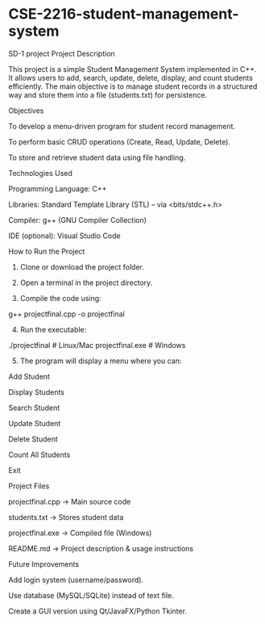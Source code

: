 # CSE-2216-student-management-system
SD-1 project
Project Description

This project is a simple Student Management System implemented in C++.
It allows users to add, search, update, delete, display, and count students efficiently.
The main objective is to manage student records in a structured way and store them into a file (students.txt) for persistence.

Objectives

To develop a menu-driven program for student record management.

To perform basic CRUD operations (Create, Read, Update, Delete).

To store and retrieve student data using file handling.


Technologies Used

Programming Language: C++

Libraries: Standard Template Library (STL) – via <bits/stdc++.h>

Compiler: g++ (GNU Compiler Collection)

IDE (optional): Visual Studio Code

 How to Run the Project

1. Clone or download the project folder.


2. Open a terminal in the project directory.


3. Compile the code using:

g++ projectfinal.cpp -o projectfinal


4. Run the executable:

./projectfinal    # Linux/Mac
projectfinal.exe  # Windows


5. The program will display a menu where you can:

Add Student

Display Students

Search Student

Update Student

Delete Student

Count All Students

Exit

 Project Files

projectfinal.cpp → Main source code

students.txt → Stores student data

projectfinal.exe → Compiled file (Windows)

README.md → Project description & usage instructions

Future Improvements

Add login system (username/password).

Use database (MySQL/SQLite) instead of text file.

Create a GUI version using Qt/JavaFX/Python Tkinter.
